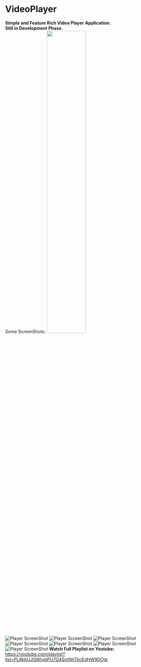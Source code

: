 # VideoPlayer
<b>Simple and Feature Rich Video Player Application.</b><br>
<b>Still in Development Phase.</b></br>
Some ScreenShots:
<img src="https://github.com/HarshAndroid/VideoPlayer/blob/master/Screen_shots_of_app/1.png" width=50% height=50%/>
  ![Player ScreenShot](https://github.com/HarshAndroid/VideoPlayer/blob/master/Screen_shots_of_app/1.png)
  ![Player ScreenShot](https://github.com/HarshAndroid/VideoPlayer/blob/master/Screen_shots_of_app/2.png)
  ![Player ScreenShot](https://github.com/HarshAndroid/VideoPlayer/blob/master/Screen_shots_of_app/3.png)
  ![Player ScreenShot](https://github.com/HarshAndroid/VideoPlayer/blob/master/Screen_shots_of_app/4.png)
  ![Player ScreenShot](https://github.com/HarshAndroid/VideoPlayer/blob/master/Screen_shots_of_app/5.png)
  ![Player ScreenShot](https://github.com/HarshAndroid/VideoPlayer/blob/master/Screen_shots_of_app/6.png)
  ![Player ScreenShot](https://github.com/HarshAndroid/VideoPlayer/blob/master/Screen_shots_of_app/7.png)
 <b>Watch Full Playlist on Youtube:</b>
  https://youtube.com/playlist?list=PL8kbUJtS6hybPU7Q4SmNhTbcEdHW9DOgr
